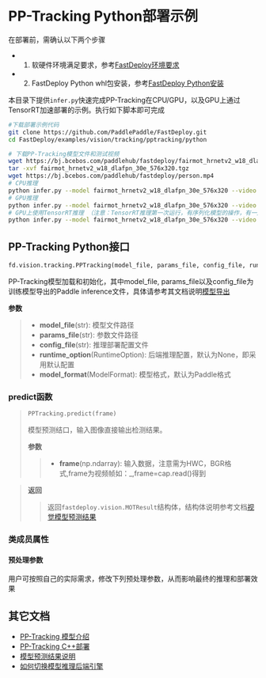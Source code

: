 # PP-Tracking Python部署示例

在部署前，需确认以下两个步骤

- 1. 软硬件环境满足要求，参考[FastDeploy环境要求](../../../../../docs/cn/build_and_install/download_prebuilt_libraries.md)  
- 2. FastDeploy Python whl包安装，参考[FastDeploy Python安装](../../../../../docs/cn/build_and_install/download_prebuilt_libraries.md)

本目录下提供`infer.py`快速完成PP-Tracking在CPU/GPU，以及GPU上通过TensorRT加速部署的示例。执行如下脚本即可完成

```bash
#下载部署示例代码
git clone https://github.com/PaddlePaddle/FastDeploy.git
cd FastDeploy/examples/vision/tracking/pptracking/python

# 下载PP-Tracking模型文件和测试视频
wget https://bj.bcebos.com/paddlehub/fastdeploy/fairmot_hrnetv2_w18_dlafpn_30e_576x320.tgz
tar -xvf fairmot_hrnetv2_w18_dlafpn_30e_576x320.tgz
wget https://bj.bcebos.com/paddlehub/fastdeploy/person.mp4
# CPU推理
python infer.py --model fairmot_hrnetv2_w18_dlafpn_30e_576x320 --video person.mp4 --device cpu
# GPU推理
python infer.py --model fairmot_hrnetv2_w18_dlafpn_30e_576x320 --video person.mp4  --device gpu
# GPU上使用TensorRT推理 （注意：TensorRT推理第一次运行，有序列化模型的操作，有一定耗时，需要耐心等待）
python infer.py --model fairmot_hrnetv2_w18_dlafpn_30e_576x320 --video person.mp4  --device gpu --use_trt True
```

## PP-Tracking Python接口

```python
fd.vision.tracking.PPTracking(model_file, params_file, config_file, runtime_option=None, model_format=ModelFormat.PADDLE)
```

PP-Tracking模型加载和初始化，其中model_file, params_file以及config_file为训练模型导出的Paddle inference文件，具体请参考其文档说明[模型导出](https://github.com/PaddlePaddle/PaddleSeg/tree/release/2.6/Matting)

**参数**

> * **model_file**(str): 模型文件路径
> * **params_file**(str): 参数文件路径
> * **config_file**(str): 推理部署配置文件
> * **runtime_option**(RuntimeOption): 后端推理配置，默认为None，即采用默认配置
> * **model_format**(ModelFormat): 模型格式，默认为Paddle格式

### predict函数

> ```python
> PPTracking.predict(frame)
> ```
>
> 模型预测结口，输入图像直接输出检测结果。
>
> **参数**
>
> > * **frame**(np.ndarray): 输入数据，注意需为HWC，BGR格式,frame为视频帧如：_,frame=cap.read()得到

> **返回**
>
> > 返回`fastdeploy.vision.MOTResult`结构体，结构体说明参考文档[视觉模型预测结果](../../../../../docs/api/vision_results/)

### 类成员属性
#### 预处理参数
用户可按照自己的实际需求，修改下列预处理参数，从而影响最终的推理和部署效果



## 其它文档

- [PP-Tracking 模型介绍](..)
- [PP-Tracking C++部署](../cpp)
- [模型预测结果说明](../../../../../docs/api/vision_results/)
- [如何切换模型推理后端引擎](../../../../../docs/cn/faq/how_to_change_backend.md)
